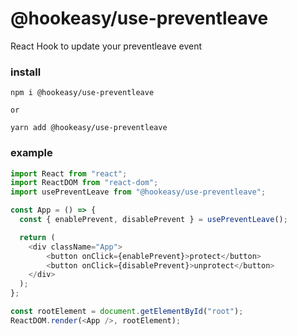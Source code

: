 # @hookeasy/use-preventleave

React Hook to update your preventleave event

### install
```
npm i @hookeasy/use-preventleave

or

yarn add @hookeasy/use-preventleave
```

### example

```javascript
import React from "react";
import ReactDOM from "react-dom";
import usePreventLeave from "@hookeasy/use-preventleave";

const App = () => {
  const { enablePrevent, disablePrevent } = usePreventLeave();

  return (
    <div className="App">
        <button onClick={enablePrevent}>protect</button>
        <button onClick={disablePrevent}>unprotect</button>
    </div>
  );
};

const rootElement = document.getElementById("root");
ReactDOM.render(<App />, rootElement);

```